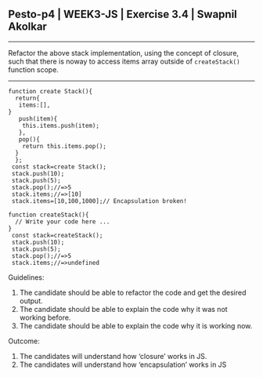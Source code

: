 ## Pesto-p4 | WEEK3-JS | Exercise 3.4 | Swapnil Akolkar

*** 
Refactor  the above stack implementation, using the concept of closure, such that there is noway to access items array outside of `createStack()` function scope.
***

```
function create Stack(){
  return{
   items:[],
}
   push(item){
    this.items.push(item);
   },
   pop(){
    return this.items.pop();
  }
  };
 const stack=create Stack();
 stack.push(10);
 stack.push(5);
 stack.pop();//=>5
 stack.items;//=>[10]
 stack.items=[10,100,1000];// Encapsulation broken!
 ```


```
function createStack(){
  // Write your code here ...
}
 const stack=createStack();
 stack.push(10);
 stack.push(5);
 stack.pop();//=>5
 stack.items;//=>undefined
 ```

Guidelines:
1. The candidate should be able to refactor the code and get the desired output.
2. The candidate should be able to explain the code why it was not working before.
3. The candidate should be able to explain the code why it is working now.

Outcome:
1. The candidates will understand how ‘closure’ works in JS.
2. The candidates will understand how ‘encapsulation’ works in JS
